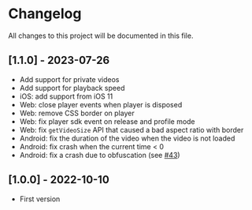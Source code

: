 # Changelog
All changes to this project will be documented in this file.

## [1.1.0] - 2023-07-26
- Add support for private videos
- Add support for playback speed
- iOS: add support from iOS 11
- Web: close player events when player is disposed
- Web: remove CSS border on player
- Web: fix player sdk event on release and profile mode
- Web: fix `getVideoSize` API that caused a bad aspect ratio with border
- Android: fix the duration of the video when the video is not loaded
- Android: fix crash when the current time < 0
- Android: fix a crash due to obfuscation (see [#43](https://github.com/apivideo/api.video-flutter-player/issues/43))

## [1.0.0] - 2022-10-10
- First version
